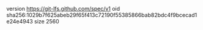 version https://git-lfs.github.com/spec/v1
oid sha256:1029b7f625abeb29f65f413c72190f55385866bab82bdc4f9bcecad1e24e4943
size 2560
